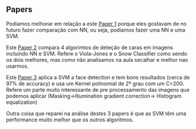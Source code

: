 ## Papers

Podiamos melhorar em relação a este [Paper 1](https://ieeexplore.ieee.org/abstract/document/1619082) porque eles gostavam de no futuro fazer comparação com NN, ou seja, podiamos fazer uma NN e uma SVM.

Este [Paper 2](https://ieeexplore.ieee.org/abstract/document/7943228) compara 4 algorimtos de deteção de caras em imagens incluindo NN e SVM. Refere o Viola-Jones e o Snow Classifier como sendo os dois melhores, mas como não analisamos na aula secalhar e melhor nao usarmos.

Este [Paper 3](https://ieeexplore.ieee.org/abstract/document/609310) aplica a SVM a face detection e tem bons resultados (cerca de 97% de accuracy) e usa um Kernel polinomial de 2º grau com um C=200. Refere um parte muito interessante de pre processamento das imagens que podemos aplicar (Masking->Illumination gradient correction-> Histogram equalization)

Outra coisa que reparei na análise destes 3 papers é que as SVM têm uma performance muito melhor que os outros algoritmos.
